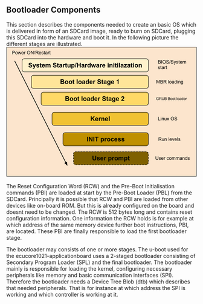 ## Bootloader Components
This section describes the components needed to create an basic OS which is delivered in form of an SDCard image, ready to burn on SDCard, plugging this SDCard into the hardware and boot it.
In the following picture the different stages are illustrated.
![bootProcess](./images/yocto_Linux_Bootingprocess.png)

The Reset Configuration Word (RCW) and the Pre-Boot Initialisation commands (PBI) are loaded at start by the Pre-Boot Loader (PBL) from the SDCard. Principally it is possible that RCW and PBI are loaded from other devices like on-board ROM. But this is already configured on the board and doesnt need to be changed. 
The RCW is 512 bytes long and contains reset configuration information. One information the RCW holds is for example at which address of the same memory device further boot instructions, PBI, are located. These PBI are finally responsible to load the first bootloader stage.

The bootloader may consists of one or more stages. The u-boot used for the ecucore1021-applicationboard uses a 2-staged bootloader consisting of Secondary Program Loader (SPL) and the final bootloader.
The bootloader mainly is responsible for loading the kernel, configuring necessary peripherals like memory and basic communication interfaces (SPI). Therefore the bootloader needs a Device Tree Blob (dtb) which describes that needed peripherals. That is for instance at which address the SPI is working and which controller is working at it.

 
